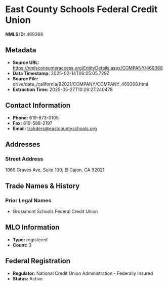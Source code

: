 # East County Schools Federal Credit Union

**NMLS ID:** 469368

## Metadata
- **Source URL:** https://nmlsconsumeraccess.org/EntityDetails.aspx/COMPANY/469368
- **Data Timestamp:** 2025-02-14T06:05:05.729Z
- **Source File:** drive/data_/california/92021/COMPANY/COMPANY_469368.html
- **Extraction Time:** 2025-05-27T10:26:27.240478

## Contact Information
- **Phone:** 619-873-0105
- **Fax:** 619-588-2197
- **Email:** trahders@eastcountyschools.org

## Addresses
### Street Address
1069 Graves Ave, Suite 100; El Cajon, CA 92021

## Trade Names & History
### Prior Legal Names
- Grossmont Schools Federal Credit Union

## MLO Information
- **Type:** registered
- **Count:** 3

## Federal Registration
- **Regulator:** National Credit Union Administration - Federally Insured
- **Status:** Active
